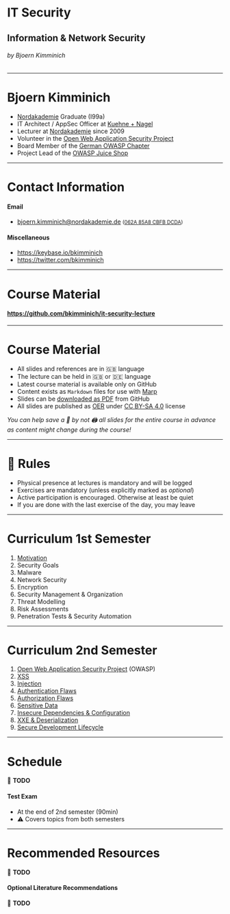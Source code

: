 <!-- $theme: gaia -->

<!-- $size: 16:9 -->

<!-- page_number: true -->

<!-- footer: Copyright (c) by Bjoern Kimminich | Licensed under CC-BY-SA 4.0 -->

# IT Security

## Information & Network Security

###### by Bjoern Kimminich

---

# Bjoern Kimminich

* [Nordakademie](https://www.nordakademie.de/) Graduate (I99a)
* IT Architect / AppSec Officer at [Kuehne + Nagel](http://kuehne-nagel.com/)
* Lecturer at [Nordakademie](https://www.nordakademie.de/) since 2009
* Volunteer in the [Open Web Application Security Project](https://owasp.org/)
* Board Member of the [German OWASP Chapter](https://www.owasp.org/index.php/Germany)
* Project Lead of the [OWASP Juice Shop](https://www.owasp.org/index.php/OWASP_Juice_Shop_Project)

---

# Contact Information

#### Email
* <bjoern.kimminich@nordakademie.de> <small>([062A 85A8 CBFB DCDA](https://keybase.io/bkimminich/pgp_keys.asc?fingerprint=19c01cb7157e4645e9e2c863062a85a8cbfbdcda))</small>

#### Miscellaneous

* <https://keybase.io/bkimminich>
* <https://twitter.com/bkimminich>

---

# Course Material

#### <https://github.com/bkimminich/it-security-lecture>

---

# Course Material

* All slides and references are in :uk: language
* The lecture can be held in :uk: or :de: language
* Latest course material is available only on GitHub
* Content exists as `Markdown` files for use with [Marp](https://yhatt.github.io/marp/)
* Slides can be [downloaded as PDF](https://github.com/bkimminich/it-security-lecture/tree/master/slides/pdf) from GitHub
* All slides are published as [OER](http://www.unesco.org/new/en/communication-and-information/access-to-knowledge/open-educational-resources/) under [CC BY-SA 4.0](https://creativecommons.org/licenses/by-sa/4.0/) license

_You can help save a :deciduous_tree: by not :printer: all slides for the entire course in advance as content might change during the course!_

---

# :tophat: Rules

* Physical presence at lectures is mandatory and will be logged
* Exercises are mandatory (unless explicitly marked as _optional_)
* Active participation is encouraged. Otherwise at least be quiet
* If you are done with the last exercise of the day, you may leave

---

# Curriculum 1st Semester

1. [Motivation](01-01-motivation.md)
2. Security Goals
3. Malware
4. Network Security
5. Encryption
6. Security Management & Organization
7. Threat Modelling
8. Risk Assessments
9. Penetration Tests & Security Automation

---

<!-- *footer: -->

# Curriculum 2nd Semester

1. [Open Web Application Security Project](02-01-owasp.md) (OWASP)
2. [XSS](02-02-xss.md)
3. [Injection](02-03-injection.md)
4. [Authentication Flaws](02-04-authentication_flaws.md)
5. [Authorization Flaws](02-05-authorization_flaws.md)
6. [Sensitive Data](02-06-sensitive_data.md)
7. [Insecure Dependencies & Configuration](02-07-insecure_dependencies_and_configuration.md)
8. [XXE & Deserialization](02-08-xxe_and_deserialization.md)
9. [Secure Development Lifecycle](02-09-sdlc.md)

---

# Schedule

:wrench: **TODO**

#### Test Exam
* At the end of 2nd semester (90min)
* :warning: Covers topics from both semesters

---

# Recommended Resources

:wrench: **TODO**

#### Optional Literature Recommendations

:wrench: **TODO**
